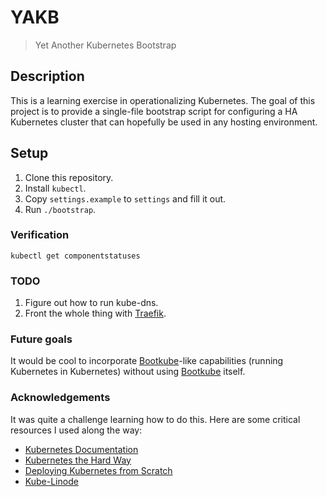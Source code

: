 # YAKB
> Yet Another Kubernetes Bootstrap

## Description
This is a learning exercise in operationalizing Kubernetes. The goal of this
project is to provide a single-file bootstrap script for configuring a HA
Kubernetes cluster that can hopefully be used in any hosting environment.

## Setup
1. Clone this repository.
2. Install `kubectl`.
3. Copy `settings.example` to `settings` and fill it out.
4. Run `./bootstrap`.

### Verification
`kubectl get componentstatuses`

### TODO
1. Figure out how to run kube-dns.
2. Front the whole thing with [Traefik].

### Future goals
It would be cool to incorporate [Bootkube]-like capabilities (running Kubernetes
in Kubernetes) without using [Bootkube] itself.

### Acknowledgements
It was quite a challenge learning how to do this. Here are some critical resources I used along the way:

* [Kubernetes Documentation]
* [Kubernetes the Hard Way]
* [Deploying Kubernetes from Scratch]
* [Kube-Linode]

[Bootkube]: https://github.com/kubernetes-incubator/bootkube
[Traefik]: https://github.com/containous/traefik
[Kubernetes Documentation]: https://kubernetes.io/docs/home/
[Kubernetes the Hard Way]: https://github.com/kelseyhightower/kubernetes-the-hard-way
[Deploying Kubernetes from Scratch]: https://nixaid.com/deploying-kubernetes-cluster-from-scratch/
[Kube-Linode]: https://github.com/kahkhang/kube-linode
